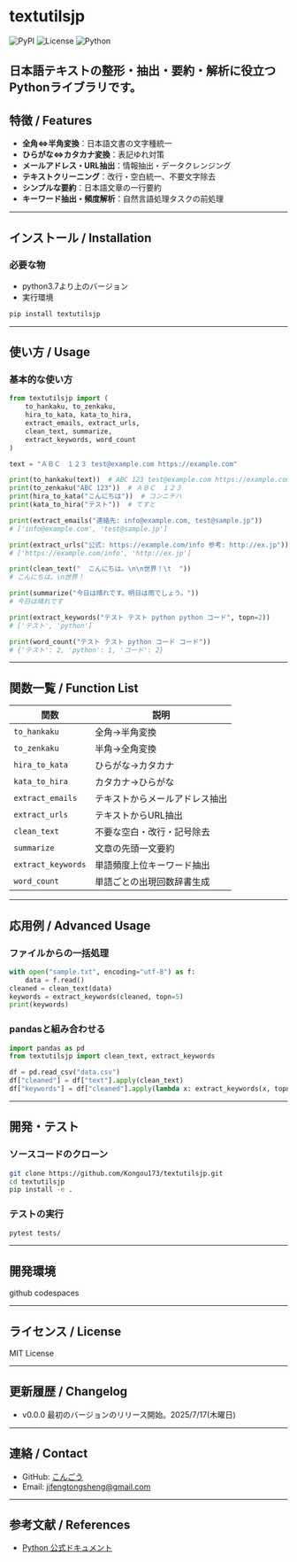 # textutilsjp

![PyPI](https://img.shields.io/pypi/v/textutilsjp)
![License](https://img.shields.io/github/license/Kongou173/textutilsjp)
![Python](https://img.shields.io/pypi/pyversions/textutilsjp)

日本語テキストの整形・抽出・要約・解析に役立つPythonライブラリです。 
---

## 特徴 / Features

- **全角⇔半角変換**：日本語文書の文字種統一
- **ひらがな⇔カタカナ変換**：表記ゆれ対策
- **メールアドレス・URL抽出**：情報抽出・データクレンジング
- **テキストクリーニング**：改行・空白統一、不要文字除去
- **シンプルな要約**：日本語文章の一行要約
- **キーワード抽出・頻度解析**：自然言語処理タスクの前処理

---

## インストール / Installation
### 必要な物
- python3.7より上のバージョン
- 実行環境
```bash
pip install textutilsjp
```

---

## 使い方 / Usage

### 基本的な使い方

```python
from textutilsjp import (
    to_hankaku, to_zenkaku,
    hira_to_kata, kata_to_hira,
    extract_emails, extract_urls,
    clean_text, summarize,
    extract_keywords, word_count
)

text = "ＡＢＣ　１２３ test@example.com https://example.com"

print(to_hankaku(text))  # ABC 123 test@example.com https://example.com
print(to_zenkaku("ABC 123"))  # ＡＢＣ　１２３
print(hira_to_kata("こんにちは"))  # コンニチハ
print(kata_to_hira("テスト"))  # てすと

print(extract_emails("連絡先: info@example.com, test@sample.jp"))
# ['info@example.com', 'test@sample.jp']

print(extract_urls("公式: https://example.com/info 参考: http://ex.jp"))
# ['https://example.com/info', 'http://ex.jp']

print(clean_text("  こんにちは。\n\n世界！\t  "))
# こんにちは。\n世界！

print(summarize("今日は晴れです。明日は雨でしょう。"))
# 今日は晴れです

print(extract_keywords("テスト テスト python python コード", topn=2))
# ['テスト', 'python']

print(word_count("テスト テスト python コード コード"))
# {'テスト': 2, 'python': 1, 'コード': 2}
```

---

## 関数一覧 / Function List

| 関数                 | 説明                                                         |
|----------------------|--------------------------------------------------------------|
| `to_hankaku`         | 全角→半角変換                                               |
| `to_zenkaku`         | 半角→全角変換                                               |
| `hira_to_kata`       | ひらがな→カタカナ                                           |
| `kata_to_hira`       | カタカナ→ひらがな                                           |
| `extract_emails`     | テキストからメールアドレス抽出                               |
| `extract_urls`       | テキストからURL抽出                                          |
| `clean_text`         | 不要な空白・改行・記号除去                                   |
| `summarize`          | 文章の先頭一文要約                                          |
| `extract_keywords`   | 単語頻度上位キーワード抽出                                  |
| `word_count`         | 単語ごとの出現回数辞書生成                                  |

---

## 応用例 / Advanced Usage

### ファイルからの一括処理

```python
with open("sample.txt", encoding="utf-8") as f:
    data = f.read()
cleaned = clean_text(data)
keywords = extract_keywords(cleaned, topn=5)
print(keywords)
```

### pandasと組み合わせる

```python
import pandas as pd
from textutilsjp import clean_text, extract_keywords

df = pd.read_csv("data.csv")
df["cleaned"] = df["text"].apply(clean_text)
df["keywords"] = df["cleaned"].apply(lambda x: extract_keywords(x, topn=3))
```

---

## 開発・テスト

### ソースコードのクローン

```bash
git clone https://github.com/Kongou173/textutilsjp.git
cd textutilsjp
pip install -e .
```

### テストの実行

```bash
pytest tests/
```

---

## 開発環境
github codespaces

---

## ライセンス / License

MIT License

---

## 更新履歴 / Changelog

- v0.0.0 最初のバージョンのリリース開始。2025/7/17(木曜日)

---

## 連絡 / Contact

- GitHub: [こんごう](https://github.com/Kongou173)
- Email: jifengtongsheng@gmail.com

---

## 参考文献 / References

- [Python 公式ドキュメント](https://docs.python.org/ja/3/)
